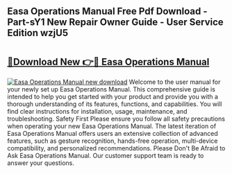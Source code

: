 ## Easa Operations Manual Free Pdf Download - Part-sY1 New Repair Owner Guide - User Service Edition wzjU5

# <h2><a href="http://bc80038.oget.top/?id=Easa+Operations+Manual">🔗Download New 👉🔴 Easa Operations Manual</a></h2>

[![Easa Operations Manual new download](https://i.imgur.com/5g1atiW.png)](http://bc80038.oget.top/?id=Easa+Operations+Manual)
Welcome to the user manual for your newly set up Easa Operations Manual. This comprehensive guide is intended to help you get started with your product and provide you with a thorough understanding of its features, functions, and capabilities. You will find clear instructions for installation, usage, maintenance, and troubleshooting. Safety First Please ensure you follow all safety precautions when operating your new Easa Operations Manual. The latest iteration of Easa Operations Manual offers users an extensive collection of advanced features, such as gesture recognition, hands-free operation, multi-device compatibility, and personalized recommendations. Please Don't Be Afraid to Ask Easa Operations Manual. Our customer support team is ready to answer your questions.
